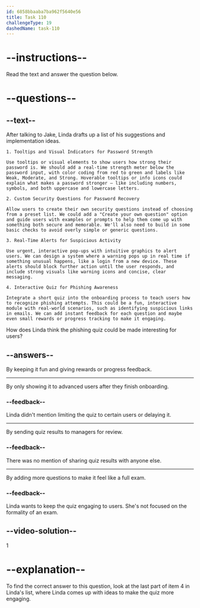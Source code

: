 ```yaml
---
id: 6858bbaaba7ba962f5640e56
title: Task 110
challengeType: 19
dashedName: task-110
---
```


<!-- READING -->

# --instructions--

Read the text and answer the question below.

# --questions--

## --text--

After talking to Jake, Linda drafts up a list of his suggestions and implementation ideas.

`1. Tooltips and Visual Indicators for Password Strength`

`Use tooltips or visual elements to show users how strong their password is. We should add a real-time strength meter below the password input, with color coding from red to green and labels like Weak, Moderate, and Strong. Hoverable tooltips or info icons could explain what makes a password stronger — like including numbers, symbols, and both uppercase and lowercase letters.`

`2. Custom Security Questions for Password Recovery`

`Allow users to create their own security questions instead of choosing from a preset list. We could add a "Create your own question" option and guide users with examples or prompts to help them come up with something both secure and memorable. We'll also need to build in some basic checks to avoid overly simple or generic questions.`

`3. Real-Time Alerts for Suspicious Activity`

`Use urgent, interactive pop-ups with intuitive graphics to alert users. We can design a system where a warning pops up in real time if something unusual happens, like a login from a new device. These alerts should block further action until the user responds, and include strong visuals like warning icons and concise, clear messaging.`

`4. Interactive Quiz for Phishing Awareness`

`Integrate a short quiz into the onboarding process to teach users how to recognize phishing attempts. This could be a fun, interactive module with real-world scenarios, such as identifying suspicious links in emails. We can add instant feedback for each question and maybe even small rewards or progress tracking to make it engaging.`

How does Linda think the phishing quiz could be made interesting for users?

## --answers--

By keeping it fun and giving rewards or progress feedback.

---

By only showing it to advanced users after they finish onboarding.

### --feedback--

Linda didn't mention limiting the quiz to certain users or delaying it.

---

By sending quiz results to managers for review.

### --feedback--

There was no mention of sharing quiz results with anyone else.

---

By adding more questions to make it feel like a full exam.

### --feedback--

Linda wants to keep the quiz engaging to users. She's not focused on the formality of an exam.

## --video-solution--

1

# --explanation--

To find the correct answer to this question, look at the last part of item 4 in Linda's list, where Linda comes up with ideas to make the quiz more engaging.
